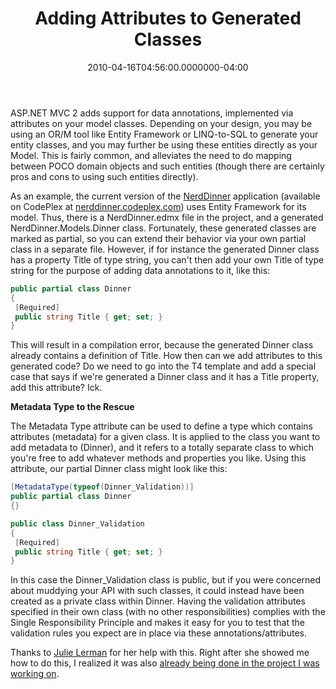 ﻿---
title: Adding Attributes to Generated Classes
date: "2010-04-16T04:56:00.0000000-04:00"
description: ASP.NET MVC 2 adds support for data annotations, implemented via
featuredImage: /img/default-post-image.jpg
---

ASP.NET MVC 2 adds support for data annotations, implemented via attributes on your model classes. Depending on your design, you may be using an OR/M tool like Entity Framework or LINQ-to-SQL to generate your entity classes, and you may further be using these entities directly as your Model. This is fairly common, and alleviates the need to do mapping between POCO domain objects and such entities (though there are certainly pros and cons to using such entities directly).

As an example, the current version of the [NerdDinner](http://nerddinner.com/) application (available on CodePlex at [nerddinner.codeplex.com](http://nerddinner.codeplex.com/)) uses Entity Framework for its model. Thus, there is a NerdDinner.edmx file in the project, and a generated NerdDinner.Models.Dinner class. Fortunately, these generated classes are marked as partial, so you can extend their behavior via your own partial class in a separate file. However, if for instance the generated Dinner class has a property Title of type string, you can't then add your own Title of type string for the purpose of adding data annotations to it, like this:

```csharp
public partial class Dinner
{
 [Required]
 public string Title { get; set; }
}
```

This will result in a compilation error, because the generated Dinner class already contains a definition of Title. How then can we add attributes to this generated code? Do we need to go into the T4 template and add a special case that says if we're generated a Dinner class and it has a Title property, add this attribute? Ick.

**Metadata Type to the Rescue**

The Metadata Type attribute can be used to define a type which contains attributes (metadata) for a given class. It is applied to the class you want to add metadata to (Dinner), and it refers to a totally separate class to which you're free to add whatever methods and properties you like. Using this attribute, our partial Dinner class might look like this:

```csharp
[MetadataType(typeof(Dinner_Validation))]
public partial class Dinner
{}

public class Dinner_Validation
{
 [Required]
 public string Title { get; set; }
}
```

In this case the Dinner_Validation class is public, but if you were concerned about muddying your API with such classes, it could instead have been created as a private class within Dinner. Having the validation attributes specified in their own class (with no other responsibilities) complies with the Single Responsibility Principle and makes it easy for you to test that the validation rules you expect are in place via these annotations/attributes.

Thanks to [Julie Lerman](http://thedatafarm.com/blog) for her help with this. Right after she showed me how to do this, I realized it was also [already being done in the project I was working on](http://nerddinner.codeplex.com/sourcecontrol/network/Show?projectName=nerddinner&changeSetId=46831#439965).

